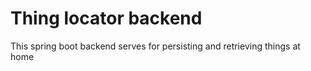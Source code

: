 # Thing locator backend
This spring boot backend serves for persisting and retrieving things at home
